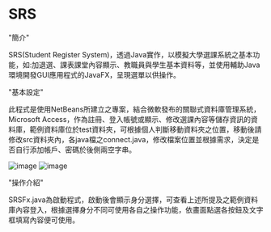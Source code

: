 # SRS

"簡介"

SRS(Student Register System)，透過Java實作，以模擬大學選課系統之基本功能，如:加退選、課表課堂內容顯示、教職員與學生基本資料等，並使用輔助Java環境開發GUI應用程式的JavaFX，呈現選單以供操作。

"基本設定"

此程式是使用NetBeans所建立之專案，結合微軟發布的關聯式資料庫管理系統，Microsoft Access，作為註冊、登入帳號或顯示、修改選課內容等儲存資訊的資料庫，範例資料庫位於test資料夾，可根據個人判斷移動資料夾之位置，移動後請修改src資料夾內，各java檔之connect.java，修改檔案位置並根據需求，決定是否自行添加帳戶、密碼於後側兩空字串。

![image](https://user-images.githubusercontent.com/44157186/126092529-6dc622f0-d836-4f1e-87bd-09bd012c4484.png)
![image](https://user-images.githubusercontent.com/44157186/126092191-5c22e6e9-649b-47de-a782-9f82b02289ea.png)

"操作介紹"

SRSFx.java為啟動程式，啟動後會顯示身分選擇，可查看上述所提及之範例資料庫內容登入，根據選擇身分不同可使用各自之操作功能，依畫面點選各按鈕及文字框填寫內容便可使用。


